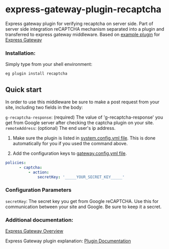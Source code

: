 # express-gateway-plugin-recaptcha
Express gateway plugin for verifying recaptcha on server side. Part of server side integration reCAPTCHA mechanism separated into a plugin and transferred to express gateway middleware.
Based on [example plugin](https://github.com/ExpressGateway/express-gateway-plugin-example) for [Express Gateway](http://www.express-gateway.io/)

### Installation:

Simply type from your shell environment:

```bash
eg plugin install recaptcha
```

## Quick start

In order to use this middleware be sure to make a post request from your site, including two fields in the body:

`g-recaptcha-response`: (required) The value of 'g-recaptcha-response' you get from Google server after checking the captcha plugin on your site.
`remoteAddress`: (optional) The end user's ip address.

1. Make sure the plugin is listed in [system.config.yml file](https://www.express-gateway.io/docs/configuration/system.config.yml/).
This is done automatically for you if you used the command above.

2. Add the configuration keys to [gateway.config.yml file](https://www.express-gateway.io/docs/configuration/gateway.config.yml/).

```yaml
policies:
      - captcha:
          - action:
              secretKey: '_____YOUR_SECRET_KEY_____'
```

### Configuration Parameters

`secretKey`: The secret key you get from Google reCAPTCHA. Use this for communication between your site and Google. Be sure to keep it a secret.


### Additional documentation:

[Express Gateway Overview](http://www.express-gateway.io/about/)

Express Gateway plugin explanation:
[Plugin Documentation](http://www.express-gateway.io/docs/plugins/)

